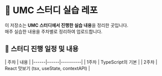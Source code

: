 # 🚀 UMC 스터디 실습 레포

이 저장소는 **UMC 스터디에서 진행한 실습 내용**을 정리한 곳입니다.  
매주 실습한 내용을 주차별로 정리하여 업로드합니다.

## 📆 스터디 진행 일정 및 내용

| 주차  | 내용 |
|------|------|----------|
| 1주차 | TypeScript의 기본 | 
| 2주차 | React 맛보기 (tsx, useState, contextAPI)  |

